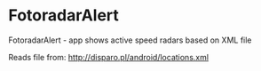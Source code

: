 # FotoradarAlert
FotoradarAlert - app shows active speed radars based on XML file

Reads file from: http://disparo.pl/android/locations.xml
